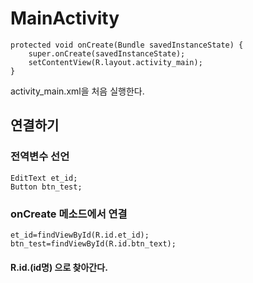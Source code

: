 # MainActivity



```
protected void onCreate(Bundle savedInstanceState) {
    super.onCreate(savedInstanceState);
    setContentView(R.layout.activity_main);
}
```

activity_main.xml을 처음 실행한다.



## 연결하기

### 전역변수 선언

```
EditText et_id;
Button btn_test;
```

### onCreate 메소드에서 연결

```
et_id=findViewById(R.id.et_id);
btn_test=findViewById(R.id.btn_text);
```

#### R.id.(id명) 으로 찾아간다.

